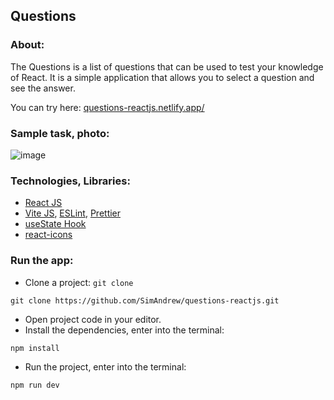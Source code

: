 ## Questions

### About:
The Questions is a list of questions that can be used to test your knowledge of React. It is a simple application that allows you to select a question and see the answer.

You can try here: [questions-reactjs.netlify.app/](https://questions-reactjs.netlify.app/)

### Sample task, photo:

![image](https://github.com/user-attachments/assets/40dbc876-4336-4cc9-a5a4-0b5d5670f683)

### Technologies, Libraries:

- [React JS](https://react.dev/)
- [Vite JS](https://vitejs.dev/), [ESLint](https://eslint.org/), [Prettier](https://prettier.io/)
- [useState Hook](https://react.dev/reference/react/useState)
- [react-icons](https://react-icons.github.io/react-icons/)

### Run the app:

- Clone a project: `git clone`

```
git clone https://github.com/SimAndrew/questions-reactjs.git
```

- Open project code in your editor.
- Install the dependencies, enter into the terminal:

```
npm install
```

- Run the project, enter into the terminal:

```
npm run dev
```